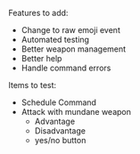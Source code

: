 Features to add:
 - Change to raw emoji event
 - Automated testing
 - Better weapon management
 - Better help
 - Handle command errors
 
Items to test:
 - Schedule Command
 - Attack with mundane weapon
    - Advantage
    - Disadvantage
    - yes/no button
    